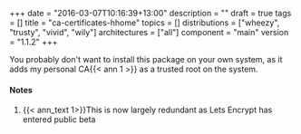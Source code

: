 +++
date = "2016-03-07T10:16:39+13:00"
description = ""
draft = true
tags = []
title = "ca-certificates-hhome"
topics = []
distributions = ["wheezy", "trusty", "vivid", "wily"]
architectures = ["all"]
component = "main"
version = "1.1.2"
+++

You probably don't want to install this package on your own system, as it adds my personal CA{{< ann 1 >}} as a trusted root on the system.

#### Notes

1. {{< ann_text 1>}}This is now largely redundant as Lets Encrypt has entered public beta
